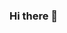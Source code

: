 ### Hi there 👋

<!--
**mfthielb/mfthielb** is a ✨ _special_ ✨ repository because its `README.md` (this file) appears on your GitHub profile.

Here are some ideas to get you started:

- 🔭 I’m currently working on probabilistic fairness, calculating fairness metrics for use cases where you don't have demographics. 
  - Read the paper.
  - Use the <a href="https://github.com/fidelity/jurity">software</a>.
  - Attend the <a href="https://2023.allthingsopen.org/sessions/jurity-state-of-the-art-open-source-software-for-ai-fairness-evaluation/">talk</a>.
- 🌱 I’m currently learning 3D graphics and Vision Pro technology.
- 👯 I’m looking to collaborate on Responsible AI
💬 Ask me about advanced statistics or analytics. 
⚡ Fun fact: In another lifetime, I wrote a series called <a href="https://www.amazon.com/Manga-Math-Mysteries-Hundred-dollar-Mystery/dp/0761352430/ref=sr_1_1?crid=35EGEI14DUQCK&keywords=the+hundred+dollar+robber&qid=1697117815&sprefix=the+hundred+dollar+robber%2Caps%2C260&sr=8-1">Manga Math</a>, where kids from a local kung-fu school solved mysteries using math. 
-->
